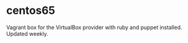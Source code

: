centos65
========

Vagrant box for the VirtualBox provider with ruby and puppet installed. Updated weekly.
